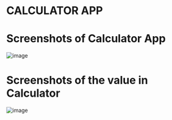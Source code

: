 # CALCULATOR APP

# Screenshots of Calculator App

![image](https://user-images.githubusercontent.com/91986412/219853758-2f96813d-a22a-42f9-95ed-cf96d575e0c6.png)

# Screenshots of the value in Calculator

![image](https://user-images.githubusercontent.com/91986412/219853779-e8c057c4-e56b-4a75-ad4a-8a63527078a2.png)
